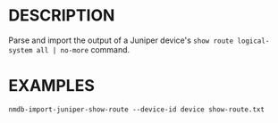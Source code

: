 DESCRIPTION
===========

Parse and import the output of a Juniper device's
`show route logical-system all | no-more` command.


EXAMPLES
========
```
nmdb-import-juniper-show-route --device-id device show-route.txt
```
